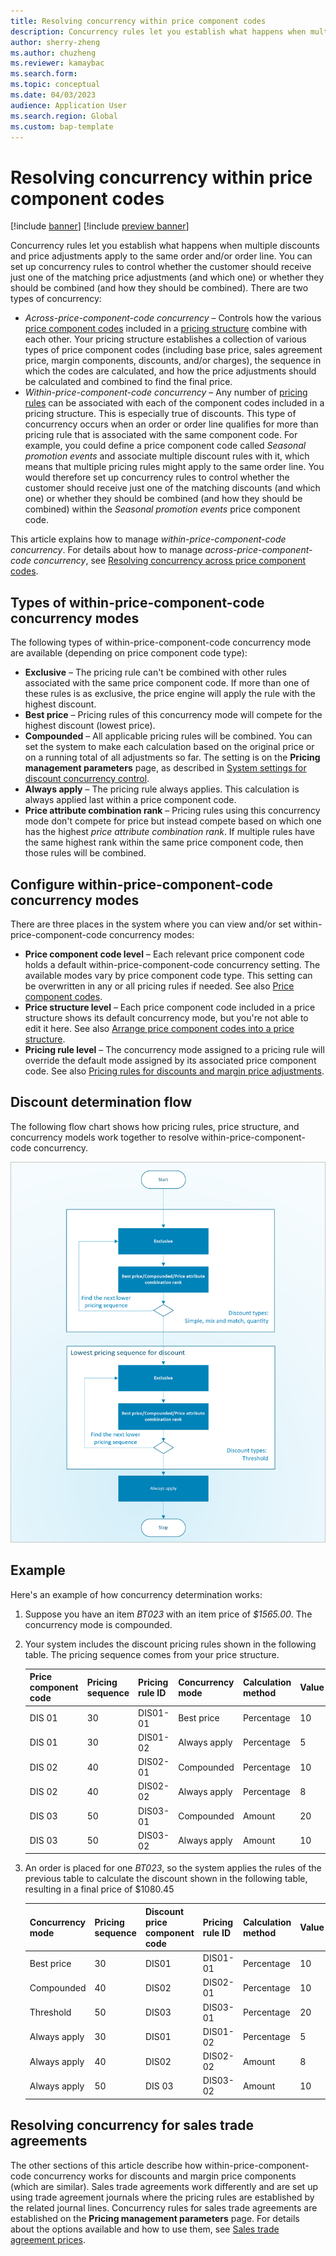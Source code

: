 ```yaml
---
title: Resolving concurrency within price component codes
description: Concurrency rules let you establish what happens when multiple discounts and price adjustments apply to the same order and/or order line. This article explains how to manage within-price-component-code concurrency.
author: sherry-zheng
ms.author: chuzheng
ms.reviewer: kamaybac
ms.search.form: 
ms.topic: conceptual
ms.date: 04/03/2023
audience: Application User
ms.search.region: Global
ms.custom: bap-template
---
```


# Resolving concurrency within price component codes

[!include [banner](../includes/banner.md)]
[!include [preview banner](../includes/preview-banner.md)]
<!-- KFM: Preview until further notice -->

Concurrency rules let you establish what happens when multiple discounts and price adjustments apply to the same order and/or order line. You can set up concurrency rules to control whether the customer should receive just one of the matching price adjustments (and which one) or whether they should be combined (and how they should be combined). There are two types of concurrency:

- *Across-price-component-code concurrency* – Controls how the various [price component codes](price-component-code.md) included in a [pricing structure](price-structure-overview.md) combine with each other. Your pricing structure establishes a collection of various types of price component codes (including base price, sales agreement price, margin components, discounts, and/or charges), the sequence in which the codes are calculated, and how the price adjustments should be calculated and combined to find the final price.
- *Within-price-component-code concurrency* – Any number of [pricing rules](price-rules.md) can be associated with each of the component codes included in a pricing structure. This is especially true of discounts. This type of concurrency occurs when an order or order line qualifies for more than pricing rule that is associated with the same component code. For example, you could define a price component code called *Seasonal promotion events* and associate multiple discount rules with it, which means that multiple pricing rules might apply to the same order line. You would therefore set up concurrency rules to control whether the customer should receive just one of the matching discounts (and which one) or whether they should be combined (and how they should be combined) within the *Seasonal promotion events* price component code.

This article explains how to manage *within-price-component-code concurrency*. For details about how to manage *across-price-component-code concurrency*, see [Resolving concurrency across price component codes](concurrence-cross-codes.md).

## Types of within-price-component-code concurrency modes

The following types of within-price-component-code concurrency mode are available (depending on price component code type):

- **Exclusive** – The pricing rule can't be combined with other rules associated with the same price component code. If more than one of these rules is as exclusive, the price engine will apply the rule with the highest discount.
- **Best price** – Pricing rules of this concurrency mode will compete for the highest discount (lowest price).
- **Compounded** – All applicable pricing rules will be combined. You can set the system to make each calculation based on the original price or on a running total of all adjustments so far. The setting is on the **Pricing management parameters** page, as described in [System settings for discount concurrency control](concurrence-cross-codes.md#parameters).
- **Always apply** – The pricing rule always applies. This calculation is always applied last within a price component code.
- **Price attribute combination rank** – Pricing rules using this concurrency mode don't compete for price but instead compete based on which one has the highest *price attribute combination rank*. If multiple rules have the same highest rank within the same price component code, then those rules will be combined.

## Configure within-price-component-code concurrency modes

There are three places in the system where you can view and/or set within-price-component-code concurrency modes:

- **Price component code level** – Each relevant price component code holds a default within-price-component-code concurrency setting. The available modes vary by price component code type. This setting can be overwritten in any or all pricing rules if needed. See also [Price component codes](price-component-code.md).
- **Price structure level** – Each price component code included in a price structure shows its default concurrency mode, but you're not able to edit it here. See also [Arrange price component codes into a price structure](price-structure-details.md).
- **Pricing rule level** – The concurrency mode assigned to a pricing rule will override the default mode assigned by its associated price component code. See also [Pricing rules for discounts and margin price adjustments](price-rules.md).

## Discount determination flow

The following flow chart shows how pricing rules, price structure, and concurrency models work together to resolve within-price-component-code concurrency. <!-- KFM: We need to provide this information also in text.  -->

[<img src="media/concurrency-flowchart.png" alt="Flowchart for determining within-price-component-code concurrency." title="Flowchart for determining within-price-component-code concurrency" width="600" />](media/concurrency-flowchart.png#lightbox)

## Example

Here's an example of how concurrency determination works:

1. Suppose you have an item *BT023* with an item price of *$1565.00*. The concurrency mode is compounded. <!-- KFM: Where does this concurrency mode come from? -->
1. Your system includes the discount pricing rules shown in the following table. The pricing sequence comes from your price structure.

    | Price component code | Pricing sequence | Pricing rule ID | Concurrency mode | Calculation method | Value | Discount type |
    |---|---|---|---|---|---|---|
    | DIS 01 | 30 | DIS01-01 | Best price | Percentage | 10 | Simple |
    | DIS 01 | 30 | DIS01-02 | Always apply | Percentage | 5 | Simple |
    | DIS 02 | 40 | DIS02-01 | Compounded | Percentage | 10 | Simple |
    | DIS 02 | 40 | DIS02-02 | Always apply | Percentage | 8 | Simple |
    | DIS 03 | 50 | DIS03-01 | Compounded | Amount | 20 | Threshold |
    | DIS 03 | 50 | DIS03-02 | Always apply | Amount | 10 | Threshold |

1. An order is placed for one *BT023*, so the system applies the rules of the previous table to calculate the discount shown in the following table, resulting in a final price of $1080.45

    | Concurrency mode | Pricing sequence | Discount price component code | Pricing rule ID | Calculation method | Value | Discount amount | New unit price |
    |---|---|---|---|---|---|---|---|
    | Best price | 30 | DIS01 | DIS01-01 | Percentage | 10 | 156.50 | 1408.50 |
    | Compounded | 40 | DIS02 | DIS02-01 | Percentage | 10 | 140.85 | 1267.65 |
    | Threshold | 50 | DIS03 | DIS03-01 | Percentage | 20 | 20.00 | 1247.65 |
    | Always apply | 30 | DIS01 | DIS01-02 | Percentage | 5 | 62.38 | 1185.27 |
    | Always apply | 40 | DIS02 | DIS02-02 | Amount | 8 | 94.82 | 1090.45 |
    | Always apply | 50 | DIS 03 | DIS03-02 | Amount | 10 | 10.00 | 1080.45 |

## Resolving concurrency for sales trade agreements

The other sections of this article describe how within-price-component-code concurrency works for discounts and margin price components (which are similar). Sales trade agreements work differently and are set up using trade agreement journals where the pricing rules are established by the related journal lines. Concurrency rules for sales trade agreements are established on the **Pricing management parameters** page. For details about the options available and how to use them, see [Sales trade agreement prices](sales-trade-agreement-prices.md).
